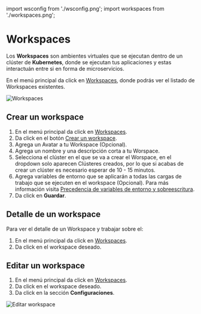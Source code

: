 import wsconfig from './wsconfig.png';
import workspaces from './workspaces.png';

# Workspaces

Los **Workspaces** son ambientes virtuales que se ejecutan dentro de un clúster de **Kubernetes**, donde se ejecutan tus aplicaciones y estas interactuán entre si en forma de microservicios.

En el menú principal da click en [Workspaces](https://beta.serpa.cloud/dashboard/projects/envs), donde podrás ver el listado de Workspaces existentes.

<img src={workspaces} alt="Workspaces" />

## Crear un workspace

1. En el menú principal da click en [Workspaces](https://beta.serpa.cloud/dashboard/projects/envs).
2. Da click en el botón [Crear un workspace](https://beta.serpa.cloud/dashboard/projects/envs/create).
3. Agrega un Avatar a tu Workspace (Opcional).
4. Agrega un nombre y una descripción corta a tu Worspace.
5. Selecciona el clúster en el que se va a crear el Worspace, en el dropdown solo aparecen Clústeres creados, por lo que si acabas de crear un clúster es necesario esperar de 10 - 15 minutos.
6. Agrega variables de entorno que se aplicarán a todas las cargas de trabajo que se ejecuten en el workspace (Opcional). Para más información visita [Precedencia de variables de entorno y sobreescritura](/docs/others/env-vars).
7. Da click en **Guardar**.

## Detalle de un workspace

Para ver el detalle de un Workspace y trabajar sobre el:

1. En el menú principal da click en [Workspaces](https://beta.serpa.cloud/dashboard/projects/envs).
2. Da click en el workspace deseado.

## Editar un workspace

1. En el menú principal da click en [Workspaces](https://beta.serpa.cloud/dashboard/projects/envs).
2. Da click en el workspace deseado.
3. Da click en la sección **Configuraciones**.

<img src={wsconfig} alt="Editar workspace" />

